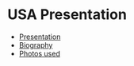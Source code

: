 # USA Presentation

- [Presentation](/ingles/usa/presentation/usa.html)
- [Biography](/ingles/usa/biography/biography.html)
- [Photos used](/ingles/usa/biography/photos/photos.html)